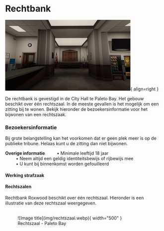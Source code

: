# Rechtbank

![Image title](img/stadskantoor.webp){ align=right }

De rechtbank is gevestigd in de City Hall te Paleto Bay. 
Het gebouw beschikt over één rechtszaal.
In de meeste gevallen is het mogelijk om een zitting bij te wonen. 
Bekijk hieronder de bezoekersinformatie voor het bijwonen van een rechtszaak. 

### Bezoekersinformatie
Bij grote belangstelling kan het voorkomen dat er geen plek meer is op de publieke tribune. 
Helaas kunt u de zitting dan niet bijwonen.

__Overige informatie__
&ensp; &nbsp; &nbsp; &nbsp; • Minimale leeftijd 18 jaar <br />
&ensp; &nbsp; &nbsp; &nbsp; • Neem altijd een geldig identiteitsbewijs of rijbewijs mee     
&ensp; &nbsp; &nbsp; &nbsp; • U kunt bij binnenkomst worden gefouilleerd  

#### Werking strafzaak

#### Rechtszalen

Rechtbank Roxwood beschikt over één rechtszaal. 
Hieronder is een illustratie van deze rechtszaal weergegeven.
<br />
<br />

<figure markdown="span">
  ![Image title](img/rechtszaal.webp){ width="500" }
  <figcaption>Rechtszaal - Paleto Bay</figcaption>
</figure>
